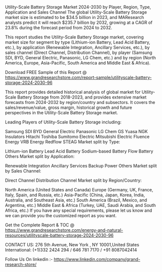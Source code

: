 Utility-Scale Battery Storage Market 2024-2030 by Player, Region, Type, Application and Sales Channel
The global Utility-Scale Battery Storage market size is estimated to be $34.5 billion in 2023, and MAResearch analysts predict it will reach $235.7 billion by 2032, growing at a CAGR of 23.8% during the forecast period from 2024 to 2032.

This report studies the Utility-Scale Battery Storage market, covering market size for segment by type (Lithium-ion Battery, Lead Acid Battery, etc.), by application (Renewable Integration, Ancillary Services, etc.), by sales channel (Direct Channel, Distribution Channel), by player (Samsung SDI, BYD, General Electric, Panasonic, LG Chem, etc.) and by region (North America, Europe, Asia-Pacific, South America and Middle East & Africa).

Download FREE Sample of this Report @ https://www.grandresearchstore.com/report-sample/utilityscale-battery-storage-2024-2030-96

This report provides detailed historical analysis of global market for Utility-Scale Battery Storage from 2018-2023, and provides extensive market forecasts from 2024-2032 by region/country and subsectors. It covers the sales/revenue/value, gross margin, historical growth and future perspectives in the Utility-Scale Battery Storage market.

Leading Players of Utility-Scale Battery Storage including:

Samsung SDI
BYD
General Electric
Panasonic
LG Chem
GS Yuasa
NGK Insulators
Hitachi
Toshiba
Sumitomo Electric
Mitsubishi Electric
Fluence Energy
VRB Energy
Redflow
STEAG
Market split by Type:

Lithium-ion Battery
Lead Acid Battery
Sodium-based Battery
Flow Battery
Others
Market split by Application:

Renewable Integration
Ancillary Services
Backup Power
Others
Market split by Sales Channel:

Direct Channel
Distribution Channel
Market split by Region/Country:

North America (United States and Canada)
Europe (Germany, UK, France, Italy, Spain, and Russia, etc.)
Asia-Pacific (China, Japan, Korea, India, Australia, and Southeast Asia, etc.)
South America (Brazil, Mexico, and Argentina, etc.)
Middle East & Africa (Turkey, UAE, Saudi Arabia, and South Africa, etc.)
If you have any special requirements, please let us know and we can provide you the customized report as you want.

Get the Complete Report & TOC @ https://www.grandresearchstore.com/energy-and-natural-resources/utilityscale-battery-storage-2024-2030-96

CONTACT US:
276 5th Avenue, New York , NY 10001,United States
International: (+1)332 2424 294 / 646 781 7170 / +91 8087042414

Follow Us On linkedin :- https://www.linkedin.com/company/grand-research-store/
